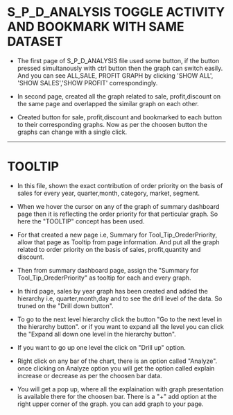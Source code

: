# S_P_D_ANALYSIS TOGGLE ACTIVITY AND BOOKMARK WITH SAME DATASET

- The first page of S_P_D_ANALYSIS file used some button, if the button pressed simultanously with ctrl button then the graph can switch easily. And you can see ALL,SALE, PROFIT GRAPH by clicking 'SHOW ALL', 'SHOW SALES','SHOW PROFIT' correspondingly.

- In second page, created all the graph related to sale, profit,discount on the same page and overlapped the similar graph on each other.

- Created button for sale, profit,discount and bookmarked to each button to their corresponding graphs. Now as per the choosen button the graphs can change with a single click.

--------------------------------------------------------------------------------------------------------------------------

# TOOLTIP 

- In this file, shown the exact contribution of order priority on the basis of sales for every year, quarter,month, category, market, segment.

- When we hover the cursor on any of the graph of summary dashboard page then it is reflecting the order priority for that perticular graph. So here the "TOOLTIP" concept has been used.

- For that created a new page i.e, Summary for Tool_Tip_OrederPriority, allow that page as Tooltip from page information. And put all the graph related to order priority on the basis of sales, profit,quantity and discount.

- Then from summary dashboard page, assign the "Summary for Tool_Tip_OrederPriority" as tooltip for each and every graph.

- In third page, sales by year graph has been created and added the hierarchy i.e, quarter,month,day and to see the drill level of the data. So truned on the "Drill down button". 

- To go to the next level hierarchy click the button "Go to the next level in the hierarchy button". or if you want to expand all the level you can click the "Expand all down one level in the hierarchy button".

- If you want to go up one level the click on "Drill up" option.

- Right click on any bar of the chart, there is an option called "Analyze". once clicking on Analyze option you will get the option called explain increase or decrease as per the choosen bar data.

- You will get a pop up, where all the explaination with graph presentation is available there for the choosen bar. There is a "+" add option at the right upper corner of the graph. you can add graph to your page.







